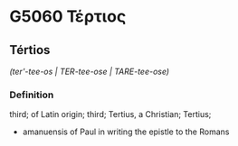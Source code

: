# G5060 Τέρτιος

## Tértios

_(ter'-tee-os | TER-tee-ose | TARE-tee-ose)_

### Definition

third; of Latin origin; third; Tertius, a Christian; Tertius; 

- amanuensis of Paul in writing the epistle to the Romans
